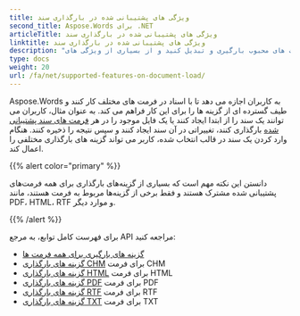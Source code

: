 ```yaml
---
title: ویژگی های پشتیبانی شده در بارگذاری سند
second_title: Aspose.Words برای .NET
articleTitle: ویژگی های پشتیبانی شده در بارگذاری سند
linktitle: ویژگی های پشتیبانی شده در بارگذاری سند
description: "یک سند را در اکثر فرمت های محبوب بارگیری و تبدیل کنید و از بسیاری از ویژگی های Microsoft Word با استفاده از C# پشتیبانی می کند."
type: docs
weight: 20
url: /fa/net/supported-features-on-document-load/
---
```


Aspose.Words به کاربران اجازه می دهد تا با اسناد در فرمت های مختلف کار کنند و طیف گسترده ای از گزینه ها را برای این کار فراهم می کند. به عنوان مثال، کاربران می توانند یک سند را از ابتدا ایجاد کنند یا یک فایل موجود را در هر [فرمت های سند پشتیبانی شده](/words/fa/net/supported-document-formats/) بارگذاری کنند، تغییراتی در آن سند ایجاد کنند و سپس نتیجه را ذخیره کنند. هنگام وارد کردن یک سند در قالب انتخاب شده، کاربر می تواند گزینه های بارگذاری مختلفی را اعمال کند.

{{% alert color="primary" %}}

دانستن این نکته مهم است که بسیاری از گزینه‌های بارگذاری برای همه فرمت‌های پشتیبانی شده مشترک هستند و فقط برخی از گزینه‌ها مربوط به فرمت هستند، مانند PDF، HTML، RTF و موارد دیگر.

{{% /alert %}}

برای فهرست کامل توابع، به مرجع API مراجعه کنید:

- [گزینه های بارگیری برای همه فرمت ها](https://reference.aspose.com/words/net/aspose.words.loading/loadoptions/)
- [گزینه های بارگذاری CHM](https://reference.aspose.com/words/net/aspose.words.loading/chmloadoptions/) برای فرمت CHM
- [گزینه های بارگذاری HTML](https://reference.aspose.com/words/net/aspose.words.loading/htmlloadoptions/) برای فرمت HTML
- [گزینه های بارگذاری PDF](https://reference.aspose.com/words/net/aspose.words.loading/pdfloadoptions/) برای فرمت PDF
- [گزینه های بارگذاری RTF](https://reference.aspose.com/words/net/aspose.words.loading/rtfloadoptions/) برای فرمت RTF
- [گزینه های بارگذاری TXT](https://reference.aspose.com/words/net/aspose.words.loading/txtloadoptions/) برای فرمت TXT